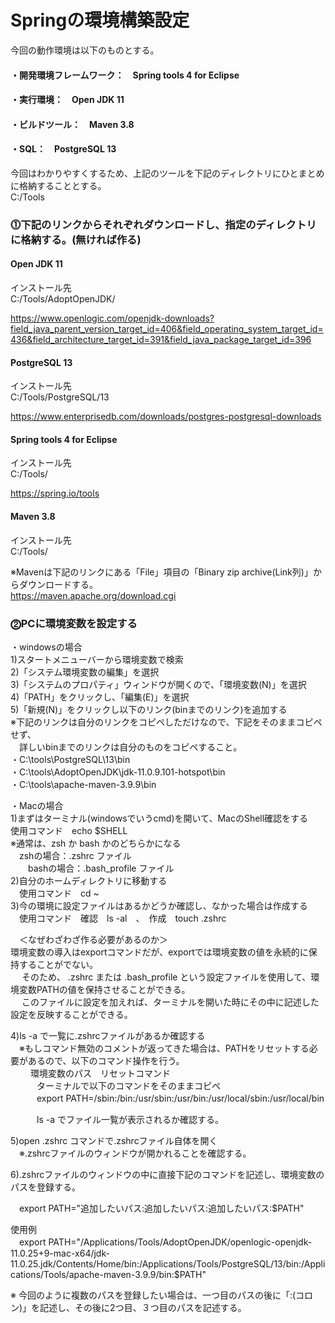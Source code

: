 # Springの環境構築設定

今回の動作環境は以下のものとする。  
#### ・開発環境フレームワーク：　Spring tools 4 for Eclipse  
#### ・実行環境：　Open JDK 11  
#### ・ビルドツール：　Maven 3.8   
#### ・SQL：　PostgreSQL 13  

今回はわかりやすくするため、上記のツールを下記のディレクトリにひとまとめに格納することとする。  
C:/Tools  

  


### ⓵下記のリンクからそれぞれダウンロードし、指定のディレクトリに格納する。(無ければ作る)  

  
#### Open JDK 11  
インストール先  
C:/Tools/AdoptOpenJDK/  
  
https://www.openlogic.com/openjdk-downloads?field_java_parent_version_target_id=406&field_operating_system_target_id=436&field_architecture_target_id=391&field_java_package_target_id=396  

#### PostgreSQL 13  
インストール先  
C:/Tools/PostgreSQL/13  
  
https://www.enterprisedb.com/downloads/postgres-postgresql-downloads  
  
#### Spring tools 4 for Eclipse  
インストール先  
C:/Tools/  

https://spring.io/tools
  
#### Maven 3.8  
インストール先  
C:/Tools/  

※Mavenは下記のリンクにある「File」項目の「Binary zip archive(Link列)」からダウンロードする。  
https://maven.apache.org/download.cgi  


### ⓶PCに環境変数を設定する  
・windowsの場合  
1)スタートメニューバーから環境変数で検索  
2)「システム環境変数の編集」を選択  
3)「システムのプロパティ」ウィンドウが開くので、「環境変数(N)」を選択  
4)「PATH」をクリックし、「編集(E)」を選択  
5)「新規(N)」をクリックし以下のリンク(binまでのリンク)を追加する  
  ※下記のリンクは自分のリンクをコピペしただけなので、下記をそのままコピペせず、  
  　詳しいbinまでのリンクは自分のものをコピペすること。  
  ・C:\tools\PostgreSQL\13\bin  
  ・C:\tools\AdoptOpenJDK\jdk-11.0.9.101-hotspot\bin  
  ・C:\tools\apache-maven-3.9.9\bin  

・Macの場合  
1)まずはターミナル(windowsでいうcmd)を開いて、MacのShell確認をする  
  使用コマンド　echo $SHELL  
  ※通常は、zsh か bash かのどちらかになる  
  　zshの場合：.zshrc ファイル  
　　bashの場合：.bash_profile ファイル  
2)自分のホームディレクトリに移動する  
　使用コマンド　cd ~  
3)今の環境に設定ファイルはあるかどうか確認し、なかった場合は作成する  
　使用コマンド　確認　ls -al　、　作成　touch .zshrc  

　＜なぜわざわざ作る必要があるのか＞  
   環境変数の導入はexportコマンドだが、exportでは環境変数の値を永続的に保持することがでない。  
　 そのため、 .zshrc または .bash_profile という設定ファイルを使用して、環境変数PATHの値を保持させることができる。  
　 このファイルに設定を加えれば、ターミナルを開いた時にその中に記述した設定を反映することができる。  

4)ls -a で一覧に.zshrcファイルがあるか確認する  
　※もしコマンド無効のコメントが返ってきた場合は、PATHをリセットする必要があるので、以下のコマンド操作を行う。  
 　　 環境変数のパス　リセットコマンド  
　　　ターミナルで以下のコマンドをそのままコピペ  
　　　export PATH=/sbin:/bin:/usr/sbin:/usr/bin:/usr/local/sbin:/usr/local/bin  

　　　ls -a でファイル一覧が表示されるか確認する。  

5)open .zshrc コマンドで.zshrcファイル自体を開く  
　※.zshrcファイルのウィンドウが開かれることを確認する。  
   
6).zshrcファイルのウィンドウの中に直接下記のコマンドを記述し、環境変数のパスを登録する。  

  　export PATH="追加したいパス:追加したいパス:追加したいパス:$PATH"  

  使用例  
　export PATH="/Applications/Tools/AdoptOpenJDK/openlogic-openjdk-11.0.25+9-mac-x64/jdk-11.0.25.jdk/Contents/Home/bin:/Applications/Tools/PostgreSQL/13/bin:/Applications/Tools/apache-maven-3.9.9/bin:$PATH"  
  
   ※ 今回のように複数のパスを登録したい場合は、一つ目のパスの後に「:(コロン)」を記述し、その後に2つ目、３つ目のパスを記述する。  
   
